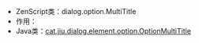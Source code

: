 * ZenScript类：dialog.option.MultiTitle
* 作用：
* Java类：[cat.jiu.dialog.element.option.OptionMultiTitle]()